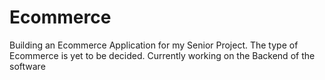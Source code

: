 # Ecommerce

Building an Ecommerce Application for my Senior Project. 
The type of Ecommerce is yet to be decided. 
Currently working on the Backend of the software
